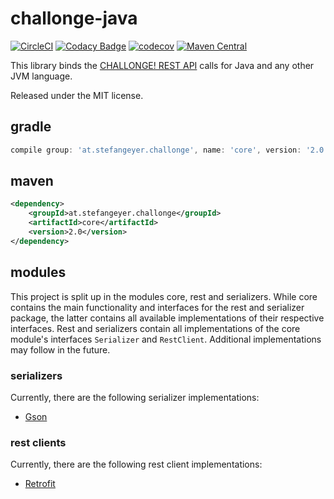 # challonge-java

[![CircleCI](https://circleci.com/gh/stefangeyer/challonge-java.svg?style=svg)](https://circleci.com/gh/stefangeyer/challonge-java)
[![Codacy Badge](https://api.codacy.com/project/badge/Grade/47dc0fcd548d40eb92c2c0f32272b194)](https://www.codacy.com/app/stefangeyer/challonge-java?utm_source=github.com&amp;utm_medium=referral&amp;utm_content=stefangeyer/challonge-java&amp;utm_campaign=Badge_Grade)
[![codecov](https://codecov.io/gh/stefangeyer/challonge-java/branch/master/graph/badge.svg)](https://codecov.io/gh/stefangeyer/challonge-java)
[![Maven Central](https://maven-badges.herokuapp.com/maven-central/at.stefangeyer.challonge/core/badge.svg)](https://maven-badges.herokuapp.com/maven-central/at.stefangeyer.challonge/core)

This library binds the [CHALLONGE! REST API](http://api.challonge.com/v1) calls for Java and any other JVM language.

Released under the MIT license.

## gradle

```groovy
compile group: 'at.stefangeyer.challonge', name: 'core', version: '2.0'
```

## maven

```xml
<dependency>
    <groupId>at.stefangeyer.challonge</groupId>
    <artifactId>core</artifactId>
    <version>2.0</version>
</dependency>
```

<!---
The main differences between this project and it's previous version are the following:
- Removal of all unnecessary dependencies
- Modularization to allow multiple implementations of certain components
- Usage of Kotlin to make use of it's language features such as default parameter arguments
-->

## modules

This project is split up in the modules core, rest and serializers. While core contains
the main functionality and interfaces for the rest and serializer package, the latter contains all available 
implementations of their respective interfaces. Rest and serializers contain all implementations of the core module's interfaces `Serializer` 
and `RestClient`. Additional implementations may follow in the future.

### serializers

Currently, there are the following serializer implementations:
- [Gson](https://github.com/google/gson)

### rest clients

Currently, there are the following rest client implementations:
- [Retrofit](https://github.com/square/retrofit)